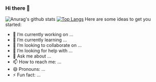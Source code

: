 ### Hi there 👋
![Anurag's github stats](https://github-readme-stats.vercel.app/api?username=naruto361&show_icons=true&theme=tokyonight)
[![Top Langs](https://github-readme-stats.vercel.app/api/top-langs/?username=naruto361&layout=compact)](https://github.com/anuraghazra/github-readme-stats)
Here are some ideas to get you started:

- 🔭 I’m currently working on ...
- 🌱 I’m currently learning ...
- 👯 I’m looking to collaborate on ...
- 🤔 I’m looking for help with ...
- 💬 Ask me about ...
- 📫 How to reach me: ...
- 😄 Pronouns: ...
- ⚡ Fun fact: ...

